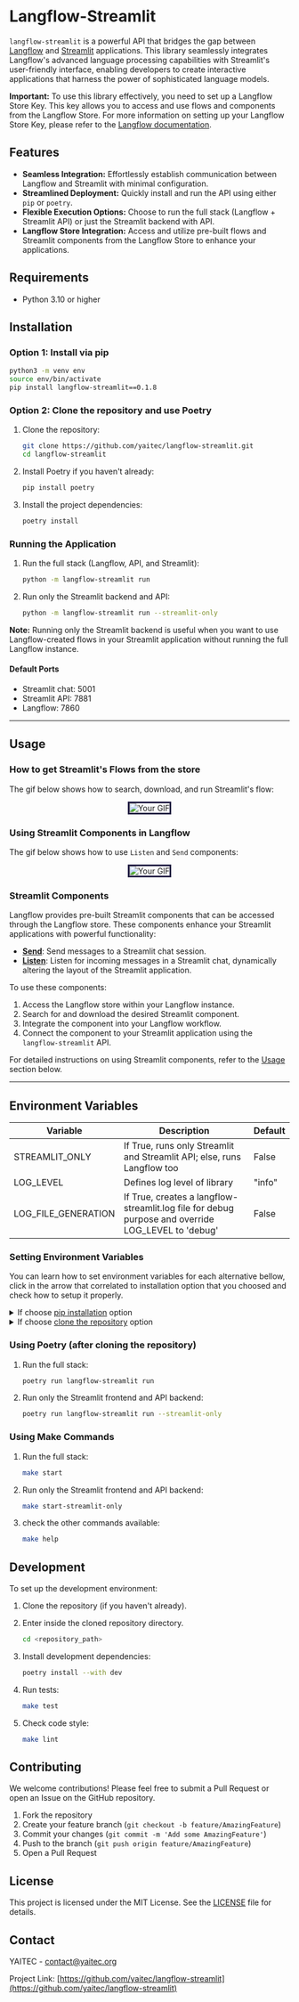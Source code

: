 # Langflow-Streamlit

`langflow-streamlit` is a powerful API that bridges the gap between [Langflow](https://github.com/logspace-ai/langflow) and [Streamlit](https://streamlit.io/) applications. This library seamlessly integrates Langflow's advanced language processing capabilities with Streamlit's user-friendly interface, enabling developers to create interactive applications that harness the power of sophisticated language models.

**Important:** To use this library effectively, you need to set up a Langflow Store Key. This key allows you to access and use flows and components from the Langflow Store. For more information on setting up your Langflow Store Key, please refer to the [Langflow documentation](https://docs.langflow.org/configuration-api-keys).

## Features

- **Seamless Integration:** Effortlessly establish communication between Langflow and Streamlit with minimal configuration.
- **Streamlined Deployment:** Quickly install and run the API using either `pip` or `poetry`.
- **Flexible Execution Options:** Choose to run the full stack (Langflow + Streamlit API) or just the Streamlit backend with API.
- **Langflow Store Integration:** Access and utilize pre-built flows and Streamlit components from the Langflow Store to enhance your applications.

## Requirements

- Python 3.10 or higher
## Installation

### Option 1: Install via pip

```bash
python3 -m venv env
source env/bin/activate
pip install langflow-streamlit==0.1.8
```

### Option 2: Clone the repository and use Poetry

1. Clone the repository:
   ```bash
   git clone https://github.com/yaitec/langflow-streamlit.git
   cd langflow-streamlit
   ```

2. Install Poetry if you haven't already:
   ```bash
   pip install poetry
   ```

3. Install the project dependencies:
   ```bash
   poetry install
   ```

### Running the Application

1. Run the full stack (Langflow, API, and Streamlit):
   ```bash
   python -m langflow-streamlit run
   ```

2. Run only the Streamlit backend and API:
   ```bash
   python -m langflow-streamlit run --streamlit-only
   ```

**Note:** Running only the Streamlit backend is useful when you want to use Langflow-created flows in your Streamlit application without running the full Langflow instance.
#### Default Ports

- Streamlit chat: 5001
- Streamlit API: 7881
- Langflow: 7860

---

## Usage

###  How to get Streamlit's Flows from the store

The gif below shows how to search, download, and run Streamlit's flow:

<p align="center">
  <img src="./docs/static/streamlit_how_to_get_flows.gif" alt="Your GIF" style="border: 3px solid #211C43;">
</p>


### Using Streamlit Components in Langflow

The gif below shows how to use `Listen` and `Send` components:

<p align="center">
  <img src="./docs/static/streamlit_how_to_connect_components.gif" alt="Your GIF" style="border: 3px solid #211C43;">
</p>


### Streamlit Components

Langflow provides pre-built Streamlit components that can be accessed through the Langflow store. These components enhance your Streamlit applications with powerful functionality:

- **[Send](./send.md)**: Send messages to a Streamlit chat session.
- **[Listen](./listen.md)**: Listen for incoming messages in a Streamlit chat, dynamically altering the layout of the Streamlit application.

To use these components:
1. Access the Langflow store within your Langflow instance.
2. Search for and download the desired Streamlit component.
3. Integrate the component into your Langflow workflow.
4. Connect the component to your Streamlit application using the `langflow-streamlit` API.

For detailed instructions on using Streamlit components, refer to the [Usage](#usage) section below.

---

## Environment Variables

| Variable       | Description                                                   | Default |
|----------------|---------------------------------------------------------------|---------|
| STREAMLIT_ONLY | If True, runs only Streamlit and Streamlit API; else, runs Langflow too | False   |
| LOG_LEVEL | Defines log level of library | "info" |
| LOG_FILE_GENERATION | If True, creates a langflow-streamlit.log file for debug purpose and override LOG_LEVEL to 'debug' | False |

### Setting Environment Variables
You can learn how to set environment variables for each alternative bellow, click in the arrow that correlated to installation option that you choosed and check how to setup it properly. 

<details>
<summary>If choose <a href="#option-2-clone-the-repository-and-use-poetry">pip installation</a> option</summary>
these are the options that you can set:

   ```bash
   langflow-streamlit --streamlit-only --log-level error --log-file-generation
   ```
</details>
<details>
<summary>If choose <a href="#option-2-clone-the-repository-and-use-poetry">clone the repository</a> option</summary>

- Setting it in zsh or bash

   ```bash
   export STREAMLIT_ONLY=True LOG_LEVEL=debug LOG_FILE_GENERATION=True
   ```

- Setting it in PowerShell

   ```powershell
   $env:STREAMLIT_ONLY = "True"
   $env:LOG_LEVEL = "debug"
   $env:LOG_FILE_GENERATION = "True"
   ```

</details> 

### Using Poetry (after cloning the repository)

1. Run the full stack:
   ```bash
   poetry run langflow-streamlit run
   ```

2. Run only the Streamlit frontend and API backend:
   ```bash
   poetry run langflow-streamlit run --streamlit-only
   ```

### Using Make Commands

1. Run the full stack:
   ```bash
   make start
   ```

2. Run only the Streamlit frontend and API backend:
   ```bash
   make start-streamlit-only
   ```
3. check the other commands available:
   ```bash
   make help
   ```

## Development

To set up the development environment:

1. Clone the repository (if you haven't already).
2. Enter inside the cloned repository directory.
   ```bash
   cd <repository_path>
   ```
2. Install development dependencies:
   ```bash
   poetry install --with dev
   ```

3. Run tests:
   ```bash
   make test
   ```

4. Check code style:
   ```bash
   make lint
   ```

## Contributing

We welcome contributions! Please feel free to submit a Pull Request or open an Issue on the GitHub repository.

1. Fork the repository
2. Create your feature branch (`git checkout -b feature/AmazingFeature`)
3. Commit your changes (`git commit -m 'Add some AmazingFeature'`)
4. Push to the branch (`git push origin feature/AmazingFeature`)
5. Open a Pull Request

## License

This project is licensed under the MIT License. See the [LICENSE](./LICENSE) file for details.

## Contact

YAITEC - contact@yaitec.org

Project Link: [https://github.com/yaitec/langflow-streamlit](https://github.com/yaitec/langflow-streamlit)

